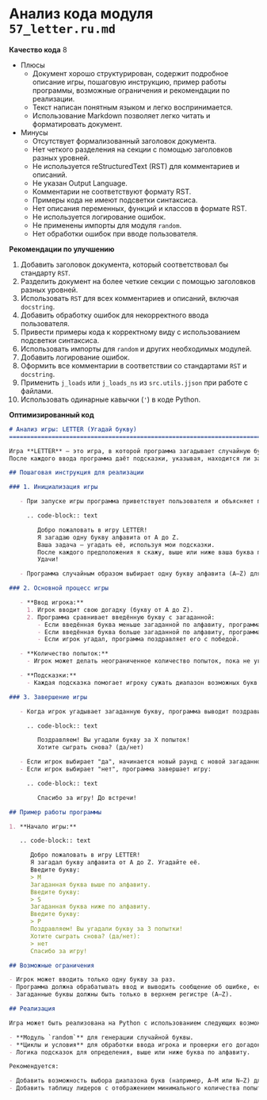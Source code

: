 # Анализ кода модуля `57_letter.ru.md`

**Качество кода**
8
- Плюсы
    - Документ хорошо структурирован, содержит подробное описание игры, пошаговую инструкцию, пример работы программы, возможные ограничения и рекомендации по реализации.
    - Текст написан понятным языком и легко воспринимается.
    - Использование Markdown позволяет легко читать и форматировать документ.
- Минусы
    - Отсутствует формализованный заголовок документа.
    - Нет четкого разделения на секции с помощью заголовков разных уровней.
    - Не используется reStructuredText (RST) для комментариев и описаний.
    - Не указан Output Language.
    - Комментарии не соответствуют формату RST.
    - Примеры кода не имеют подсветки синтаксиса.
    - Нет описания переменных, функций и классов в формате RST.
    - Не используется логирование ошибок.
    - Не применены импорты для модуля `random`.
    - Нет обработки ошибок при вводе пользователя.

**Рекомендации по улучшению**

1.  Добавить заголовок документа, который соответствовал бы стандарту `RST`.
2.  Разделить документ на более четкие секции с помощью заголовков разных уровней.
3.  Использовать `RST` для всех комментариев и описаний, включая `docstring`.
4.  Добавить обработку ошибок для некорректного ввода пользователя.
5.  Привести примеры кода к корректному виду с использованием подсветки синтаксиса.
6.  Использовать импорты для `random` и других необходимых модулей.
7.  Добавить логирование ошибок.
8.  Оформить все комментарии в соответствии со стандартами `RST` и `docstring`.
9.  Применить `j_loads` или `j_loads_ns` из `src.utils.jjson` при работе с файлами.
10. Использовать одинарные кавычки (`'`) в коде Python.

**Оптимизированный код**

```markdown
# Анализ игры: LETTER (Угадай букву)
=========================================================================================

Игра **LETTER** — это игра, в которой программа загадывает случайную букву алфавита, а игрок должен угадать её за минимальное количество попыток.
После каждого ввода программа даёт подсказки, указывая, находится ли загаданная буква "выше" или "ниже" по алфавиту относительно введённой игроком.

## Пошаговая инструкция для реализации

### 1. Инициализация игры

   - При запуске игры программа приветствует пользователя и объясняет правила:

     .. code-block:: text

        Добро пожаловать в игру LETTER!
        Я загадаю одну букву алфавита от A до Z.
        Ваша задача — угадать её, используя мои подсказки.
        После каждого предположения я скажу, выше или ниже ваша буква по алфавиту.
        Удачи!

   - Программа случайным образом выбирает одну букву алфавита (A–Z) для угадывания.

### 2. Основной процесс игры

   - **Ввод игрока:**
     1. Игрок вводит свою догадку (букву от A до Z).
     2. Программа сравнивает введённую букву с загаданной:
        - Если введённая буква меньше загаданной по алфавиту, программа отвечает: "Загаданная буква выше по алфавиту."
        - Если введённая буква больше загаданной по алфавиту, программа отвечает: "Загаданная буква ниже по алфавиту."
        - Если игрок угадал, программа поздравляет его с победой.

   - **Количество попыток:**
     - Игрок может делать неограниченное количество попыток, пока не угадает загаданную букву.

   - **Подсказки:**
     - Каждая подсказка помогает игроку сужать диапазон возможных букв.

### 3. Завершение игры

   - Когда игрок угадывает загаданную букву, программа выводит поздравительное сообщение:

     .. code-block:: text

        Поздравляем! Вы угадали букву за X попыток!
        Хотите сыграть снова? (да/нет)

   - Если игрок выбирает "да", начинается новый раунд с новой загаданной буквой.
   - Если игрок выбирает "нет", программа завершает игру:

     .. code-block:: text

        Спасибо за игру! До встречи!

## Пример работы программы

1. **Начало игры:**

   .. code-block:: text

      Добро пожаловать в игру LETTER!
      Я загадал букву алфавита от A до Z. Угадайте её.
      Введите букву:
      > M
      Загаданная буква выше по алфавиту.
      Введите букву:
      > S
      Загаданная буква ниже по алфавиту.
      Введите букву:
      > P
      Поздравляем! Вы угадали букву за 3 попытки!
      Хотите сыграть снова? (да/нет):
      > нет
      Спасибо за игру!

## Возможные ограничения

- Игрок может вводить только одну букву за раз.
- Программа должна обрабатывать ввод и выводить сообщение об ошибке, если введён некорректный символ (например, цифра или более одной буквы).
- Загаданные буквы должны быть только в верхнем регистре (A–Z).

## Реализация

Игра может быть реализована на Python с использованием следующих возможностей:

- **Модуль `random`** для генерации случайной буквы.
- **Циклы и условия** для обработки ввода игрока и проверки его догадок.
- Логика подсказок для определения, выше или ниже буква по алфавиту.

Рекомендуется:

- Добавить возможность выбора диапазона букв (например, A–M или N–Z) для увеличения сложности.
- Добавить таблицу лидеров с отображением минимального количества попыток для угадывания буквы.
```